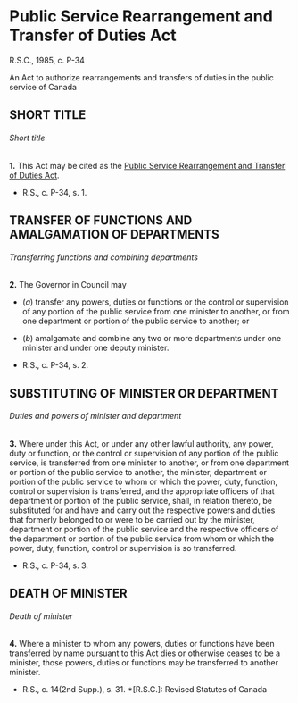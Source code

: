 # Public Service Rearrangement and Transfer of Duties Act

R.S.C., 1985, c. P-34

An Act to authorize rearrangements and transfers of duties in the public service of Canada

## SHORT TITLE

###### Short title

**1.** This Act may be cited as the [Public Service Rearrangement and Transfer of Duties Act](/canada/eng/acts/P/P-34.md).

  * R.S., c. P-34, s. 1.

## TRANSFER OF FUNCTIONS AND AMALGAMATION OF DEPARTMENTS

###### Transferring functions and combining departments

**2.** The Governor in Council may

  * (_a_) transfer any powers, duties or functions or the control or supervision of any portion of the public service from one minister to another, or from one department or portion of the public service to another; or

  * (_b_) amalgamate and combine any two or more departments under one minister and under one deputy minister.

  * R.S., c. P-34, s. 2.

## SUBSTITUTING OF MINISTER OR DEPARTMENT

###### Duties and powers of minister and department

**3.** Where under this Act, or under any other lawful authority, any power, duty or function, or the control or supervision of any portion of the public service, is transferred from one minister to another, or from one department or portion of the public service to another, the minister, department or portion of the public service to whom or which the power, duty, function, control or supervision is transferred, and the appropriate officers of that department or portion of the public service, shall, in relation thereto, be substituted for and have and carry out the respective powers and duties that formerly belonged to or were to be carried out by the minister, department or portion of the public service and the respective officers of the department or portion of the public service from whom or which the power, duty, function, control or supervision is so transferred.

  * R.S., c. P-34, s. 3.

## DEATH OF MINISTER

###### Death of minister

**4.** Where a minister to whom any powers, duties or functions have been transferred by name pursuant to this Act dies or otherwise ceases to be a minister, those powers, duties or functions may be transferred to another minister.

  * R.S., c. 14(2nd Supp.), s. 31.
  *[R.S.C.]: Revised Statutes of Canada
